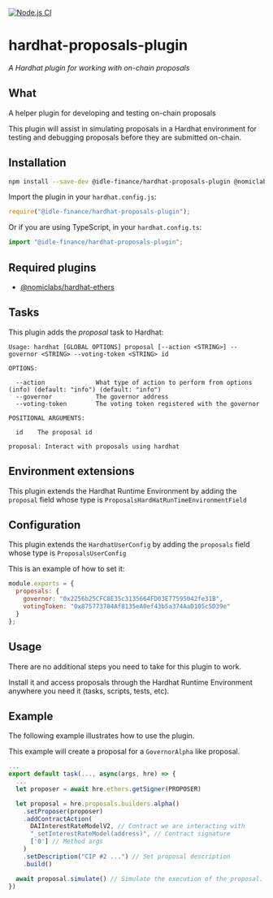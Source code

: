 [![Node.js CI](https://github.com/Idle-Finance/hardhat-proposals-plugin/actions/workflows/node.js.yml/badge.svg)](https://github.com/Idle-Finance/hardhat-proposals-plugin/actions/workflows/node.js.yml)

# hardhat-proposals-plugin

_A Hardhat plugin for working with on-chain proposals_

## What

A helper plugin for developing and testing on-chain proposals

This plugin will assist in simulating proposals in a Hardhat environment for testing and debugging proposals before they are submitted on-chain.

## Installation


```bash
npm install --save-dev @idle-finance/hardhat-proposals-plugin @nomiclabs/hardhat-ethers ethers
```

Import the plugin in your `hardhat.config.js`:

```js
require("@idle-finance/hardhat-proposals-plugin");
```

Or if you are using TypeScript, in your `hardhat.config.ts`:

```ts
import "@idle-finance/hardhat-proposals-plugin";
```


## Required plugins

- [@nomiclabs/hardhat-ethers](https://github.com/nomiclabs/hardhat/tree/master/packages/hardhat-ethers)

## Tasks

This plugin adds the _proposal_ task to Hardhat:
```
Usage: hardhat [GLOBAL OPTIONS] proposal [--action <STRING>] --governor <STRING> --voting-token <STRING> id

OPTIONS:

  --action              What type of action to perform from options (info) (default: "info") (default: "info")
  --governor            The governor address 
  --voting-token        The voting token registered with the governor 

POSITIONAL ARGUMENTS:

  id    The proposal id 

proposal: Interact with proposals using hardhat
```

## Environment extensions

This plugin extends the Hardhat Runtime Environment by adding the `proposal` field whose type is `ProposalsHardHatRunTimeEnvironmentField`

## Configuration

This plugin extends the `HardhatUserConfig` by adding the `proposals` field whose type is `ProposalsUserConfig`

This is an example of how to set it:

```js
module.exports = {
  proposals: {
    governor: "0x2256b25CFC8E35c3135664FD03E77595042fe31B",
    votingToken: "0x875773784Af8135eA0ef43b5a374AaD105c5D39e"
  }
};
```

## Usage

There are no additional steps you need to take for this plugin to work.

Install it and access proposals through the Hardhat Runtime Environment anywhere
you need it (tasks, scripts, tests, etc).

## Example 

The following example illustrates how to use the plugin.

This example will create a proposal for a `GovernorAlpha` like proposal.

```js
...
export default task(..., async(args, hre) => {
  ...
  let proposer = await hre.ethers.getSigner(PROPOSER)

  let proposal = hre.proposals.builders.alpha()
    .setProposer(proposer)
    .addContractAction(
      DAIInterestRateModelV2, // Contract we are interacting with
      "_setInterestRateModel(address)", // Contract signature
      ['0'] // Method args
    )
    .setDescription("CIP #2 ...") // Set proposal description
    .build()

  await proposal.simulate() // Simulate the execution of the proposal.
})

```
